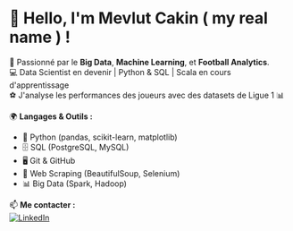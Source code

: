 # 👋 Hello, I'm Mevlut Cakin ( my real name ) !

🚀 Passionné par le **Big Data**, **Machine Learning**, et **Football Analytics**.  
💻 Data Scientist en devenir | Python & SQL | Scala en cours d'apprentissage  
⚽ J'analyse les performances des joueurs avec des datasets de Ligue 1 📊  

🌍 **Langages & Outils :**  
- 🐍 Python (pandas, scikit-learn, matplotlib)  
- 🗄️ SQL (PostgreSQL, MySQL)  
- 🖥️ Git & GitHub  
- 🔎 Web Scraping (BeautifulSoup, Selenium)  
- 📊 Big Data (Spark, Hadoop)  

📫 **Me contacter :**  
[![LinkedIn]([https://img.shields.io/badge/LinkedIn-%230077B5.svg?style=for-the-badge&logo=linkedin&logoColor=white)](https://linkedin.com/in/tonprofil](https://www.linkedin.com/in/mevl%C3%BCt-cakin-87b8b619b?lipi=urn%3Ali%3Apage%3Ad_flagship3_profile_view_base_contact_details%3B7PpJFppwRuWerIKa6IfyNQ%3D%3D))
